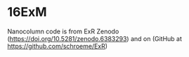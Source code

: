 # 16ExM


Nanocolumn code is from ExR Zenodo (https://doi.org/10.5281/zenodo.6383293) and on (GitHub at https://github.com/schroeme/ExR)

